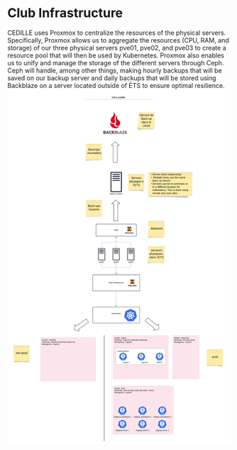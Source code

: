 # Club Infrastructure

CEDILLE uses Proxmox to centralize the resources of the physical servers. Specifically, Proxmox allows us to aggregate the resources (CPU, RAM, and storage) of our three physical servers pve01, pve02, and pve03 to create a resource pool that will then be used by Kubernetes. Proxmox also enables us to unify and manage the storage of the different servers through Ceph. Ceph will handle, among other things, making hourly backups that will be saved on our backup server and daily backups that will be stored using Backblaze on a server located outside of ÉTS to ensure optimal resilience.
![infra](img/infra-cedille.svg)